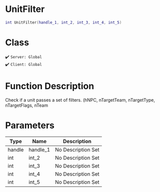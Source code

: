 # UnitFilter
```lua
int UnitFilter(handle_1, int_2, int_3, int_4, int_5)
```
# Class
✔️ `Server: Global`  
✔️ `Client: Global`  

# Function Description
Check if a unit passes a set of filters. (hNPC, nTargetTeam, nTargetType, nTargetFlags, nTeam
# Parameters
Type|Name|Description
--|--|--
handle|handle_1|No Description Set
int|int_2|No Description Set
int|int_3|No Description Set
int|int_4|No Description Set
int|int_5|No Description Set
